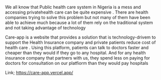 We all know that Public health care system in Nigeria is a mess and accessing privatehealth care can be quite expensive . There are health companies trying to solve this problem but not many of them have been able to achieve much because a lot of them rely on the traditional system and not taking advantage of technology


Care-app is a website that provides a solution that is technology-drivem to support the Health Insurance company and private patients reduce cost of health care . Using this platform, patients can talk to doctors faster and cheaper than they would if they go to any hospital. And for any health insurance company that partners with us, they spend less on paying for doctors for consultation on our platfiorm than they would pay hospitals


Link; https://care-app.vercel.app/
